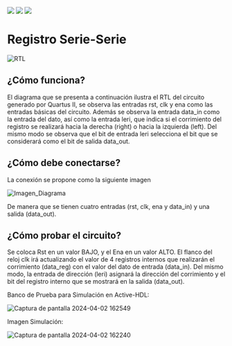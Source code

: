 ![](../../workflows/gds/badge.svg) ![](../../workflows/docs/badge.svg) ![](../../workflows/test/badge.svg)

# Registro Serie-Serie

![RTL](https://github.com/CarlosVel17/Serie_Serie/assets/165471233/87f72d36-5895-42a6-a275-eaf8a13415c4)

## ¿Cómo funciona?

El diagrama que se presenta a continuación ilustra el RTL del circuito generado por Quartus II, se observa las entradas rst, clk y ena como las entradas básicas del circuito. Además se observa la entrada data_in como la entrada del dato, así como la entrada leri, que indica si el corrimiento del registro se realizará hacia la derecha (right) o hacia la izquierda (left). Del mismo modo se observa que el bit de entrada leri selecciona el bit que se considerará como el bit de salida data_out.

## ¿Cómo debe conectarse?

La conexión se propone como la siguiente imagen

![Imagen_Diagrama](https://github.com/CarlosVel17/Serie_Serie/assets/165471233/e222120c-f8e9-416c-8412-4c21e2337641)

De manera que se tienen cuatro entradas (rst, clk, ena y data_in) y una salida (data_out).

## ¿Cómo probar el circuito?

Se coloca Rst en un valor BAJO, y el Ena en un valor ALTO. El flanco del reloj clk irá actualizando el valor de 4 registros internos que realizarán el corrimiento (data_reg) con el valor del dato de entrada (data_in). Del mismo modo, la entrada de dirección (leri) asignará la dirección del corrimiento y el bit del registro interno que se mostrará en la salida (data_out).

Banco de Prueba para Simulación en Active-HDL:

![Captura de pantalla 2024-04-02 162549](https://github.com/CarlosVel17/Serie_Serie/assets/165471233/02842b52-3a53-45a8-9a2f-76a47663987e)


Imagen Simulación:

![Captura de pantalla 2024-04-02 162240](https://github.com/CarlosVel17/Serie_Serie/assets/165471233/95d3d1ef-d223-49ae-82ec-badb4adecea2)
